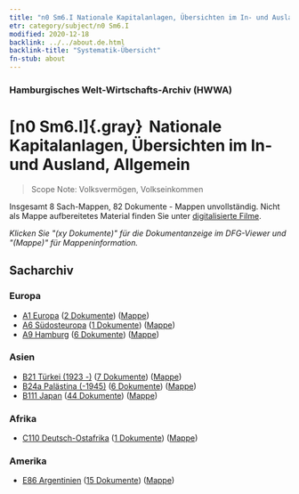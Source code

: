 ```yaml
---
title: "n0 Sm6.I Nationale Kapitalanlagen, Übersichten im In- und Ausland, Allgemein"
etr: category/subject/n0 Sm6.I
modified: 2020-12-18
backlink: ../../about.de.html
backlink-title: "Systematik-Übersicht"
fn-stub: about
---
```


### Hamburgisches Welt-Wirtschafts-Archiv (HWWA)
# [n0 Sm6.I]{.gray}&#8201; Nationale Kapitalanlagen, Übersichten im In- und Ausland, Allgemein&#160; 


> Scope Note: Volksvermögen, Volkseinkommen



Insgesamt 8 Sach-Mappen, 82 Dokumente - Mappen unvollständig.
Nicht als Mappe aufbereitetes Material finden Sie unter [digitalisierte Filme](/film/h1_sh).

_Klicken Sie "(xy Dokumente)" für die Dokumentanzeige im DFG-Viewer und "(Mappe)" für Mappeninformation._

## Sacharchiv




### Europa

- [A1 Europa](../../../geo/about.de.html#A1) (<a href="https://dfg-viewer.de/show/?tx_dlf[id]=https://pm20.zbw.eu/mets/sh/1408xx/140892/1457xx/145784/public.mets.de.xml" target="_blank">2 Dokumente</a>) ([Mappe](http://purl.org/pressemappe20/folder/sh/140892,145784))
- [A6 Südosteuropa](../../../geo/about.de.html#A6) (<a href="https://dfg-viewer.de/show/?tx_dlf[id]=https://pm20.zbw.eu/mets/sh/1409xx/140900/1457xx/145784/public.mets.de.xml" target="_blank">1 Dokumente</a>) ([Mappe](http://purl.org/pressemappe20/folder/sh/140900,145784))
- [A9 Hamburg](../../../geo/about.de.html#A9) (<a href="https://dfg-viewer.de/show/?tx_dlf[id]=https://pm20.zbw.eu/mets/sh/1409xx/140905/1457xx/145784/public.mets.de.xml" target="_blank">6 Dokumente</a>) ([Mappe](http://purl.org/pressemappe20/folder/sh/140905,145784))

### Asien

- [B21 Türkei (1923 -)](../../../geo/about.de.html#B21) (<a href="https://dfg-viewer.de/show/?tx_dlf[id]=https://pm20.zbw.eu/mets/sh/1411xx/141111/1457xx/145784/public.mets.de.xml" target="_blank">7 Dokumente</a>) ([Mappe](http://purl.org/pressemappe20/folder/sh/141111,145784))
- [B24a Palästina (-1945)](../../../geo/about.de.html#B24a) (<a href="https://dfg-viewer.de/show/?tx_dlf[id]=https://pm20.zbw.eu/mets/sh/1411xx/141115/1457xx/145784/public.mets.de.xml" target="_blank">6 Dokumente</a>) ([Mappe](http://purl.org/pressemappe20/folder/sh/141115,145784))
- [B111 Japan](../../../geo/about.de.html#B111) (<a href="https://dfg-viewer.de/show/?tx_dlf[id]=https://pm20.zbw.eu/mets/sh/1412xx/141272/1457xx/145784/public.mets.de.xml" target="_blank">44 Dokumente</a>) ([Mappe](http://purl.org/pressemappe20/folder/sh/141272,145784))

### Afrika

- [C110 Deutsch-Ostafrika](../../../geo/about.de.html#C110) (<a href="https://dfg-viewer.de/show/?tx_dlf[id]=https://pm20.zbw.eu/mets/sh/1414xx/141471/1457xx/145784/public.mets.de.xml" target="_blank">1 Dokumente</a>) ([Mappe](http://purl.org/pressemappe20/folder/sh/141471,145784))

### Amerika

- [E86 Argentinien](../../../geo/about.de.html#E86) (<a href="https://dfg-viewer.de/show/?tx_dlf[id]=https://pm20.zbw.eu/mets/sh/1416xx/141692/1457xx/145784/public.mets.de.xml" target="_blank">15 Dokumente</a>) ([Mappe](http://purl.org/pressemappe20/folder/sh/141692,145784))


